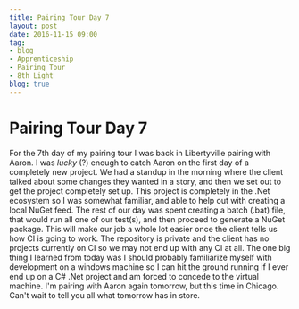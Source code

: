 ```yaml
---
title: Pairing Tour Day 7
layout: post
date: 2016-11-15 09:00
tag:
- blog
- Apprenticeship
- Pairing Tour
- 8th Light
blog: true
---
```


# Pairing Tour Day 7

For the 7th day of my pairing tour I was back in Libertyville pairing with Aaron. I was *lucky* (?) enough to catch Aaron on the first day of a completely new project. We had a standup in the morning where the client talked about some changes they wanted in a story, and then we set out to get the project completely set up. This project is completely in the .Net ecosystem so I was somewhat familiar, and able to help out with creating a local NuGet feed. The rest of our day was spent creating a batch (.bat) file, that would run all one of our test(s), and then proceed to generate a NuGet package. This will make our job a whole lot easier once the client tells us how CI is going to work. The repository is private and the client has no projects currently on CI so we may not end up with any CI at all. The one big thing I learned from today was I should probably familiarize myself with development on a windows machine so I can hit the ground running if I ever end up on a C# .Net project and am forced to concede to the virtual machine. I'm pairing with Aaron again tomorrow, but this time in Chicago. Can't wait to tell you all what tomorrow has in store.
